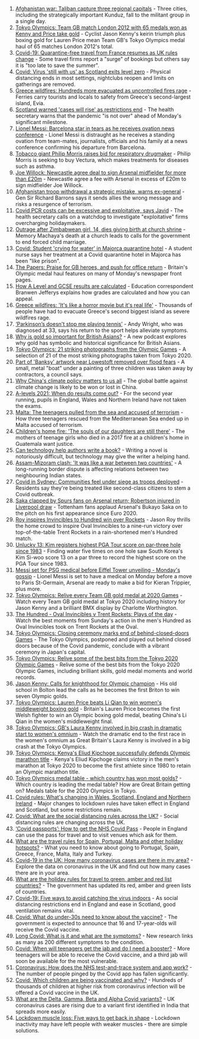 1. [Afghanistan war: Taliban capture three regional capitals](https://www.bbc.co.uk/news/world-asia-58135148) - Three cities, including the strategically important Kunduz, fall to the militant group in a single day.
2. [Tokyo Olympics: Team GB match London 2012 with 65 medals won as Kenny and Price take gold](https://www.bbc.co.uk/sport/olympics/58125822) - Cyclist Jason Kenny's keirin triumph plus boxing gold for Lauren Price mean Team GB's Tokyo Olympics medal haul of 65 matches London 2012's total.
3. [Covid-19: Quarantine-free travel from France resumes as UK rules change](https://www.bbc.co.uk/news/uk-58130944) - Some travel firms report a "surge" of bookings but others say it is "too late to save the summer".
4. [Covid: Virus 'still with us' as Scotland exits level zero](https://www.bbc.co.uk/news/uk-scotland-58136277) - Physical distancing ends in most settings, nightclubs reopen and limits on gatherings are removed.
5. [Greece wildfires: Hundreds more evacuated as uncontrolled fires rage](https://www.bbc.co.uk/news/world-europe-58138614) - Ferries carry tourists and locals to safety from Greece's second-largest island, Evia.
6. [Scotland warned 'cases will rise' as restrictions end](https://www.bbc.co.uk/news/uk-scotland-58136278) - The health secretary warns that the pandemic "is not over" ahead of Monday's significant milestone.
7. [Lionel Messi: Barcelona star in tears as he receives ovation news conference](https://www.bbc.co.uk/sport/av/football/58137848) - Lionel Messi is distraught as he receives a standing ovation from team-mates, journalists, officials and his family at a news conference confirming his departure from Barcelona.
8. [Tobacco giant Philip Morris raises bid for respiratory drugmaker](https://www.bbc.co.uk/news/business-58140752) - Philip Morris is seeking to buy Vectura, which makes treatments for diseases such as asthma.
9. [Joe Willock: Newcastle agree deal to sign Arsenal midfielder for more than £20m](https://www.bbc.co.uk/sport/football/58141002) - Newcastle agree a fee with Arsenal in excess of £20m to sign midfielder Joe Willock.
10. [Afghanistan troop withdrawal a strategic mistake, warns ex-general](https://www.bbc.co.uk/news/uk-58139590) - Gen Sir Richard Barrons says it sends allies the wrong message and risks a resurgence of terrorism.
11. [Covid PCR costs can be excessive and exploitative, says Javid](https://www.bbc.co.uk/news/business-58137461) - The health secretary calls on a watchdog to investigate "exploitative" firms overcharging holidaymakers.
12. [Outrage after Zimbabwean girl, 14, dies giving birth at church shrine](https://www.bbc.co.uk/news/world-africa-58130891) - Memory Machaya's death at a church leads to calls for the government to end forced child marriage.
13. [Covid: Student 'crying for water' in Majorca quarantine hotel](https://www.bbc.co.uk/news/uk-wales-58129253) - A student nurse says her treatment at a Covid quarantine hotel in Majorca has been "like prison".
14. [The Papers: Praise for GB heroes, and push for office return](https://www.bbc.co.uk/news/blogs-the-papers-58141116) - Britain's Olympic medal haul features on many of Monday's newspaper front pages.
15. [How A Level and GCSE results are calculated](https://www.bbc.co.uk/news/education-58120399) - Education correspondent Branwen Jefferys explains how grades are calculated and how you can appeal.
16. [Greece wildfires: 'It's like a horror movie but it's real life'](https://www.bbc.co.uk/news/world-europe-58141236) - Thousands of people have had to evacuate Greece's second biggest island as severe wildfires rage.
17. [‘Parkinson’s doesn't stop me playing tennis’](https://www.bbc.co.uk/news/uk-england-nottinghamshire-58091757) - Andy Wright, who was diagnosed at 33, says his return to the sport helps alleviate symptoms.
18. [Why is gold so important for British Asians?](https://www.bbc.co.uk/news/uk-58104186) - A new podcast explores why gold has symbolic and historical significance for British Asians.
19. [Tokyo Olympics: 21 striking photographs from the Olympic Games](https://www.bbc.co.uk/sport/olympics/58088628) - A selection of 21 of the most striking photographs taken from Tokyo 2020.
20. [Part of 'Banksy' artwork near Lowestoft removed over flood fears](https://www.bbc.co.uk/news/uk-england-suffolk-58136413) - A small, metal "boat" under a painting of three children was taken away by contractors, a council says.
21. [Why China's climate policy matters to us all](https://www.bbc.co.uk/news/world-asia-china-57483492) - The global battle against climate change is likely to be won or lost in China.
22. [A-levels 2021: When do results come out?](https://www.bbc.co.uk/news/education-58026976) - For the second year running, pupils in England, Wales and Northern Ireland have not taken the exams.
23. [Malta: The teenagers pulled from the sea and accused of terrorism](https://www.bbc.co.uk/news/world-57988934) - How three teenagers rescued from the Mediterranean Sea ended up in Malta accused of terrorism.
24. [Children's home fire: 'The souls of our daughters are still there'](https://www.bbc.co.uk/news/world-latin-america-58076664) - The mothers of teenage girls who died in a 2017 fire at a children's home in Guatemala want justice.
25. [Can technology help authors write a book?](https://www.bbc.co.uk/news/business-58098481) - Writing a novel is notoriously difficult, but technology may give the writer a helping hand.
26. [Assam-Mizoram clash: 'It was like a war between two countries'](https://www.bbc.co.uk/news/world-asia-india-58066768) - A long-running border dispute is affecting relations between two neighbouring Indian states.
27. [Covid in Sydney: Communities feel under siege as troops deployed](https://www.bbc.co.uk/news/world-australia-58066389) - Residents say they're being treated like second-class citizens to stem a Covid outbreak.
28. [Saka clapped by Spurs fans on Arsenal return; Robertson injured in Liverpool draw](https://www.bbc.co.uk/sport/football/58138453) - Tottenham fans applaud Arsenal's Bukayo Saka on to the pitch on his first appearance since Euro 2020.
29. [Roy inspires Invincibles to Hundred win over Rockets](https://www.bbc.co.uk/sport/cricket/58139170) - Jason Roy thrills the home crowd to inspire Oval Invincibles to a nine-run victory over top-of-the-table Trent Rockets in a rain-shortened men's Hundred match.
30. [Unlucky 13: Kim registers highest PGA Tour score on par-three hole since 1983](https://www.bbc.co.uk/sport/golf/58140968) - Finding water five times on one hole saw South Korea's Kim Si-woo score 13 on a par three to record the highest score on the PGA Tour since 1983.
31. [Messi set for PSG medical before Eiffel Tower unveiling - Monday's gossip](https://www.bbc.co.uk/sport/58138805) - Lionel Messi is set to have a medical on Monday before a move to Paris St-Germain, Arsenal are ready to make a bid for Kieran Trippier, plus more.
32. [Tokyo Olympics: Relive every Team GB gold medal at 2020 Games](https://www.bbc.co.uk/sport/av/olympics/58139064) - Watch every Team GB gold medal at Tokyo 2020 including history for Jason Kenny and a brilliant BMX display by Charlotte Worthington.
33. [The Hundred - Oval Invincibles v Trent Rockets: Plays of the day](https://www.bbc.co.uk/sport/av/cricket/58141357) - Watch the best moments from Sunday's action in the men's Hundred as Oval Invincibles took on Trent Rockets at the Oval.
34. [Tokyo Olympics: Closing ceremony marks end of behind-closed-doors Games](https://www.bbc.co.uk/sport/olympics/58137574) - The Tokyo Olympics, postponed and played out behind closed doors because of the Covid pandemic, conclude with a vibrant ceremony in Japan's capital.
35. [Tokyo Olympics: Relive some of the best bits from the Tokyo 2020 Olympic Games](https://www.bbc.co.uk/sport/av/olympics/58134705) - Relive some of the best bits from the Tokyo 2020 Olympic Games, including brilliant skills, gold medal moments and world records.
36. [Jason Kenny: Calls for knighthood for Olympic champion](https://www.bbc.co.uk/news/uk-england-manchester-58136944) - His old school in Bolton lead the calls as he becomes the first Briton to win seven Olympic golds.
37. [Tokyo Olympics: Lauren Price beats Li Qian to win women's middleweight boxing gold](https://www.bbc.co.uk/sport/olympics/58134516) - Britain's Lauren Price becomes the first Welsh fighter to win an Olympic boxing gold medal, beating China's Li Qian in the women's middleweight final.
38. [Tokyo Olympics: GB's Laura Kenny involved in big crash in dramatic start to women's omnium](https://www.bbc.co.uk/sport/av/olympics/58133158) - Watch the dramatic end to the first race in the women's omnium as Great Britain's Laura Kenny is involved in a big crash at the Tokyo Olympics.
39. [Tokyo Olympics: Kenya's Eliud Kipchoge successfully defends Olympic marathon title](https://www.bbc.co.uk/sport/olympics/58132919) - Kenya's Eliud Kipchoge claims victory in the men's marathon at Tokyo 2020 to become the first athlete since 1980 to retain an Olympic marathon title.
40. [Tokyo Olympics medal table - which country has won most golds?](https://www.bbc.co.uk/sport/olympics/57836709) - Which country is leading the medal table? How are Great Britain getting on? Medals table for the 2020 Olympics in Tokyo.
41. [Covid rules: What's changing in Wales, Scotland, England and Northern Ireland](https://www.bbc.co.uk/news/explainers-52530518) - Major changes to lockdown rules have taken effect in England and Scotland, but some restrictions remain.
42. [Covid: What are the social distancing rules across the UK?](https://www.bbc.co.uk/news/uk-51506729) - Social distancing rules are changing across the UK.
43. [‘Covid passports’: How to get the NHS Covid Pass](https://www.bbc.co.uk/news/explainers-55718553) - People in England can use the pass for travel and to visit venues which ask for them.
44. [What are the travel rules for Spain, Portugal, Malta and other holiday hotspots?](https://www.bbc.co.uk/news/explainers-56997931) - What you need to know about going to Portugal, Spain, Greece, France, Malta, Italy and Turkey.
45. [Covid-19 in the UK: How many coronavirus cases are there in my area?](https://www.bbc.co.uk/news/uk-51768274) - Explore the data on coronavirus in the UK and find out how many cases there are in your area.
46. [What are the holiday rules for travel to green, amber and red list countries?](https://www.bbc.co.uk/news/explainers-52544307) - The government has updated its red, amber and green lists of countries.
47. [Covid-19: Five ways to avoid catching the virus indoors](https://www.bbc.co.uk/news/explainers-53917432) - As social distancing restrictions end in England and ease in Scotland, good ventilation remains vital.
48. [Covid: What do under-30s need to know about the vaccine?](https://www.bbc.co.uk/news/health-57273875) - The government is expected to announce that 16 and 17-year-olds will receive the Covid vaccine.
49. [Long Covid: What is it and what are the symptoms?](https://www.bbc.co.uk/news/health-57833394) - New research links as many as 200 different symptoms to the condition.
50. [Covid: When will teenagers get the jab and do I need a booster?](https://www.bbc.co.uk/news/health-55045639) - More teenagers will be able to receive the Covid vaccine, and a third jab will soon be available for the most vulnerable.
51. [Coronavirus: How does the NHS test-and-trace system and app work?](https://www.bbc.co.uk/news/explainers-52442754) - The number of people pinged by the Covid app has fallen significantly.
52. [Covid: Which children are being vaccinated and why?](https://www.bbc.co.uk/news/health-57888429) - Hundreds of thousands of children at higher risk from coronavirus infection will be offered a Covid vaccine in the UK.
53. [What are the Delta, Gamma, Beta and Alpha Covid variants?](https://www.bbc.co.uk/news/health-55659820) - UK coronavirus cases are rising due to a variant first identified in India that spreads more easily.
54. [Lockdown muscle loss: Five ways to get back in shape](https://www.bbc.co.uk/news/uk-56887390) - Lockdown inactivity may have left people with weaker muscles - there are simple solutions.
